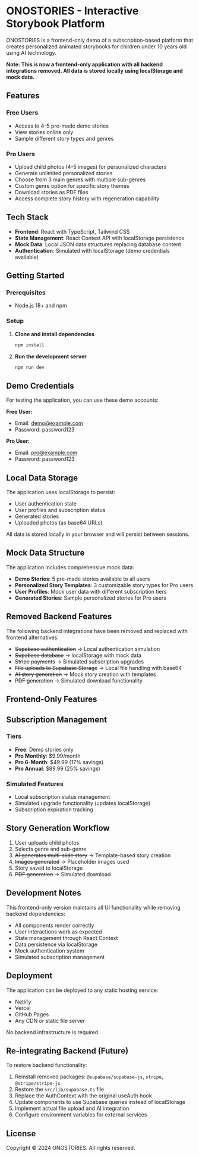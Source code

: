 # ONOSTORIES - Interactive Storybook Platform

ONOSTORIES is a frontend-only demo of a subscription-based platform that creates personalized animated storybooks for children under 10 years old using AI technology.

**Note: This is now a frontend-only application with all backend integrations removed. All data is stored locally using localStorage and mock data.**
## Features

### Free Users
- Access to 4-5 pre-made demo stories
- View stories online only
- Sample different story types and genres

### Pro Users
- Upload child photos (4-5 images) for personalized characters
- Generate unlimited personalized stories
- Choose from 3 main genres with multiple sub-genres
- Custom genre option for specific story themes
- Download stories as PDF files
- Access complete story history with regeneration capability

## Tech Stack

- **Frontend**: React with TypeScript, Tailwind CSS
- **State Management**: React Context API with localStorage persistence
- **Mock Data**: Local JSON data structures replacing database content
- **Authentication**: Simulated with localStorage (demo credentials available)

## Getting Started

### Prerequisites
- Node.js 18+ and npm

### Setup

1. **Clone and install dependencies**
   ```bash
   npm install
   ```

2. **Run the development server**
   ```bash
   npm run dev
   ```

## Demo Credentials

For testing the application, you can use these demo accounts:

**Free User:**
- Email: demo@example.com
- Password: password123

**Pro User:**
- Email: pro@example.com  
- Password: password123

## Local Data Storage

The application uses localStorage to persist:
- User authentication state
- User profiles and subscription status
- Generated stories
- Uploaded photos (as base64 URLs)

All data is stored locally in your browser and will persist between sessions.

## Mock Data Structure

The application includes comprehensive mock data:
- **Demo Stories**: 5 pre-made stories available to all users
- **Personalized Story Templates**: 3 customizable story types for Pro users
- **User Profiles**: Mock user data with different subscription tiers
- **Generated Stories**: Sample personalized stories for Pro users

## Removed Backend Features

The following backend integrations have been removed and replaced with frontend alternatives:

- ~~Supabase authentication~~ → Local authentication simulation
- ~~Supabase database~~ → localStorage with mock data
- ~~Stripe payments~~ → Simulated subscription upgrades
- ~~File uploads to Supabase Storage~~ → Local file handling with base64
- ~~AI story generation~~ → Mock story creation with templates
- ~~PDF generation~~ → Simulated download functionality

## Frontend-Only Features

## Subscription Management

### Tiers
- **Free**: Demo stories only
- **Pro Monthly**: $9.99/month
- **Pro 6-Month**: $49.99 (17% savings)
- **Pro Annual**: $89.99 (25% savings)

### Simulated Features
- Local subscription status management
- Simulated upgrade functionality (updates localStorage)
- Subscription expiration tracking

## Story Generation Workflow

1. User uploads child photos
2. Selects genre and sub-genre
3. ~~AI generates multi-slide story~~ → Template-based story creation
4. ~~Images generated~~ → Placeholder images used
5. Story saved to localStorage
6. ~~PDF generation~~ → Simulated download

## Development Notes

This frontend-only version maintains all UI functionality while removing backend dependencies:

- All components render correctly
- User interactions work as expected
- State management through React Context
- Data persistence via localStorage
- Mock authentication system
- Simulated subscription management

## Deployment

The application can be deployed to any static hosting service:
- Netlify
- Vercel  
- GitHub Pages
- Any CDN or static file server

No backend infrastructure is required.

## Re-integrating Backend (Future)

To restore backend functionality:

1. Reinstall removed packages: `@supabase/supabase-js`, `stripe`, `@stripe/stripe-js`
2. Restore the `src/lib/supabase.ts` file
3. Replace the AuthContext with the original useAuth hook
4. Update components to use Supabase queries instead of localStorage
5. Implement actual file upload and AI integration
6. Configure environment variables for external services

## License

Copyright © 2024 ONOSTORIES. All rights reserved.